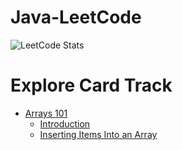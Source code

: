 # Java-LeetCode
![LeetCode Stats](https://leetcard.jacoblin.cool/selintopcu?theme=dark&font=Plus%20Jakarta%20Sans&ext=heatmap)

# Explore Card Track
- [Arrays 101](https://github.com/selin-topcu/Java-LeetCode/tree/main/Arrays%20101)
  - [Introduction](https://github.com/selin-topcu/Java-LeetCode/tree/main/Arrays%20101/Introduction)
  - [Inserting Items Into an Array](https://github.com/selin-topcu/Java-LeetCode/tree/main/Arrays%20101/Inserting%20Items%20Into%20an%20Array)
